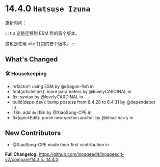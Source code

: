 # 14.4.0 `Hatsuse Izuna`

更新时间：<UpdateTime date='Oct 18, 2023, 6:14 PM GMT+8' />

::: tip
这是迁移到 ESM 后的首个版本。

这也是使用 vite 打包的首个版本。
:::

## What's Changed

### 🛠️ Housekeeping

- refactor!: using ESM by @dragon-fish in <IssueLink id="228" />
- feat(articleLink): more parameters by @lovelyCARDINAL in <IssueLink id="229" />
- fix: syntax by @lovelyCARDINAL in <IssueLink id="232" />
- build(deps-dev): bump postcss from 8.4.28 to 8.4.31 by @dependabot in <IssueLink id="231" />
- i18n: add `de` i18n by @XiaoSong-CPE in <IssueLink id="230" />
- fix(quickEdit): parse new section anchor by @bhsd-harry in <IssueLink id="204" />

## New Contributors

- @XiaoSong-CPE made their first contribution in <IssueLink id="230" />

**Full Changelog**: https://github.com/inpageedit/inpageedit-v2/compare/14.3.5...14.4.0
